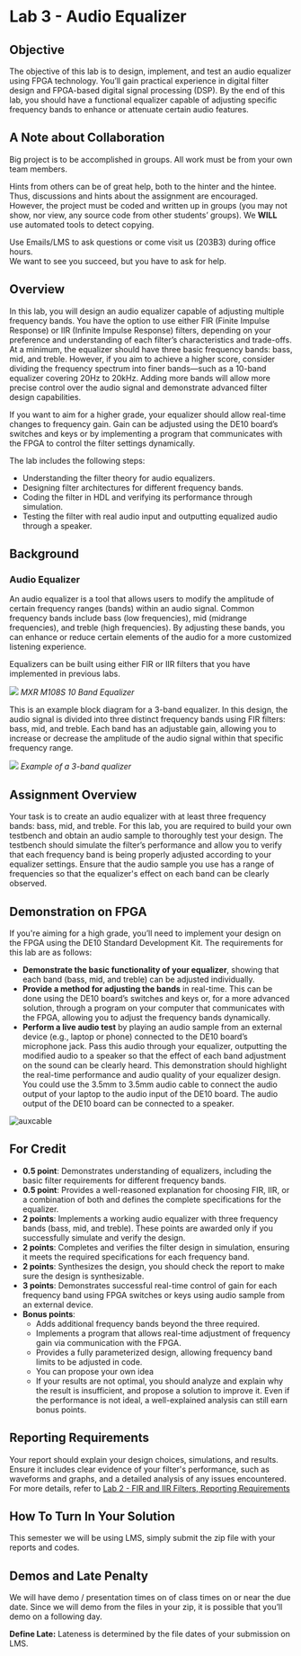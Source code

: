 # Lab 3 - Audio Equalizer

## Objective

The objective of this lab is to design, implement, and test an audio equalizer using FPGA technology. You’ll gain practical experience in digital filter design and FPGA-based digital signal processing (DSP). By the end of this lab, you should have a functional equalizer capable of adjusting specific frequency bands to enhance or attenuate certain audio features.

## A Note about Collaboration

Big project is to be accomplished in groups. All work must be from your own team members.

Hints from others can be of great help, both to the hinter and the hintee.  
Thus, discussions and hints about the assignment are encouraged. However, the project must be coded and written up in groups (you may not show, nor view, any source code from other students’ groups). We **WILL** use automated tools to detect copying.

Use Emails/LMS to ask questions or come visit us (203B3) during office hours.  
We want to see you succeed, but you have to ask for help.

## Overview

In this lab, you will design an audio equalizer capable of adjusting multiple frequency bands. You have the option to use either FIR (Finite Impulse Response) or IIR (Infinite Impulse Response) filters, depending on your preference and understanding of each filter’s characteristics and trade-offs. At a minimum, the equalizer should have three basic frequency bands: bass, mid, and treble. However, if you aim to achieve a higher score, consider dividing the frequency spectrum into finer bands—such as a 10-band equalizer covering 20Hz to 20kHz. Adding more bands will allow more precise control over the audio signal and demonstrate advanced filter design capabilities.

If you want to aim for a higher grade, your equalizer should allow real-time changes to frequency gain. Gain can be adjusted using the DE10 board’s switches and keys or by implementing a program that communicates with the FPGA to control the filter settings dynamically.

The lab includes the following steps:

- Understanding the filter theory for audio equalizers.
- Designing filter architectures for different frequency bands.
- Coding the filter in HDL and verifying its performance through simulation.
- Testing the filter with real audio input and outputting equalized audio through a speaker.

## Background

### Audio Equalizer
An audio equalizer is a tool that allows users to modify the amplitude of certain frequency ranges (bands) within an audio signal. Common frequency bands include bass (low frequencies), mid (midrange frequencies), and treble (high frequencies). By adjusting these bands, you can enhance or reduce certain elements of the audio for a more customized listening experience.

Equalizers can be built using either FIR or IIR filters that you have implemented in previous labs.

![](./images/mxr-ten-band-eq.jpg)
*MXR M108S 10 Band Equalizer*

This is an example block diagram for a 3-band equalizer. In this design, the audio signal is divided into three distinct frequency bands using FIR filters: bass, mid, and treble. Each band has an adjustable gain, allowing you to increase or decrease the amplitude of the audio signal within that specific frequency range.

![](./images/audio-eq-diagram.svg)
*Example of a 3-band qualizer*

## Assignment Overview

Your task is to create an audio equalizer with at least three frequency bands: bass, mid, and treble. For this lab, you are required to build your own testbench and obtain an audio sample to thoroughly test your design. The testbench should simulate the filter’s performance and allow you to verify that each frequency band is being properly adjusted according to your equalizer settings. Ensure that the audio sample you use has a range of frequencies so that the equalizer's effect on each band can be clearly observed.

## Demonstration on FPGA

If you're aiming for a high grade, you’ll need to implement your design on the FPGA using the DE10 Standard Development Kit. The requirements for this lab are as follows:

- **Demonstrate the basic functionality of your equalizer**, showing that each band (bass, mid, and treble) can be adjusted individually.
- **Provide a method for adjusting the bands** in real-time. This can be done using the DE10 board’s switches and keys or, for a more advanced solution, through a program on your computer that communicates with the FPGA, allowing you to adjust the frequency bands dynamically.
- **Perform a live audio test** by playing an audio sample from an external device (e.g., laptop or phone) connected to the DE10 board’s microphone jack. Pass this audio through your equalizer, outputting the modified audio to a speaker so that the effect of each band adjustment on the sound can be clearly heard. This demonstration should highlight the real-time performance and audio quality of your equalizer design. You could use the 3.5mm to 3.5mm audio cable to connect the audio output of your laptop to the audio input of the DE10 board. The audio output of the DE10 board can be connected to a speaker.

![auxcable](./images/cable.png)

## For Credit

- **0.5 point**: Demonstrates understanding of equalizers, including the basic filter requirements for different frequency bands. 
- **0.5 point**: Provides a well-reasoned explanation for choosing FIR, IIR, or a combination of both and defines the complete specifications for the equalizer.
- **2 points**: Implements a working audio equalizer with three frequency bands (bass, mid, and treble). These points are awarded only if you successfully simulate and verify the design.
- **2 points**: Completes and verifies the filter design in simulation, ensuring it meets the required specifications for each frequency band.
- **2 points**: Synthesizes the design, you should check the report to make sure the design is synthesizable.
- **3 points**: Demonstrates successful real-time control of gain for each frequency band using FPGA switches or keys using audio sample from an external device.
- **Bonus points**:
  - Adds additional frequency bands beyond the three required.
  - Implements a program that allows real-time adjustment of frequency gain via communication with the FPGA.
  - Provides a fully parameterized design, allowing frequency band limits to be adjusted in code.
  - You can propose your own idea
  - If your results are not optimal, you should analyze and explain why the result is insufficient, and propose a solution to improve it. Even if the performance is not ideal, a well-explained analysis can still earn bonus points.

## Reporting Requirements

Your report should explain your design choices, simulations, and results. Ensure it includes clear evidence of your filter's performance, such as waveforms and graphs, and a detailed analysis of any issues encountered. For more details, refer to [Lab 2 - FIR and IIR Filters, Reporting Requirements](../Lab2/README.md/#reporting-requirements)

## How To Turn In Your Solution

This semester we will be using LMS, simply submit the zip file with your reports and codes.

## Demos and Late Penalty

We will have demo / presentation times on of class times on or near the due date. Since we will demo from the files in your zip, it is possible that you’ll demo on a following day.

**Define Late:** Lateness is determined by the file dates of your submission on LMS.